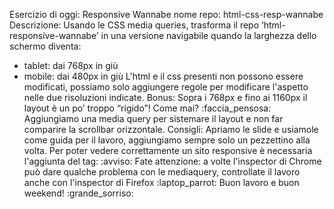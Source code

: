 Esercizio di oggi: Responsive Wannabe
nome repo: html-css-resp-wannabe
Descrizione: Usando le CSS media queries, trasforma il repo ‘html-responsive-wannabe’ in una versione navigabile quando la larghezza dello schermo diventa:

- tablet: dai 768px in giù
- mobile: dai 480px in giù
 L'html e il css presenti non possono essere modificati, possiamo solo aggiungere regole per modificare l'aspetto nelle due risoluzioni indicate.
Bonus: Sopra i 768px e fino ai 1160px il layout è un po’ troppo “rigido”! Come mai? :faccia_pensosa: Aggiungiamo una media query per sistemare il layout e non far comparire la scrollbar orizzontale.
Consigli: Apriamo le slide e usiamole come guida per il lavoro, aggiungiamo sempre solo un pezzettino alla volta. Per poter vedere correttamente un sito responsive è necessaria l'aggiunta del tag: <meta name="viewport" content="width=device-width, initial-scale=1.0">
:avviso: Fate attenzione: a volte l'inspector di Chrome può dare qualche problema con le mediaquery, controllate il lavoro anche con l'inspector di Firefox :laptop_parrot:
Buon lavoro e buon weekend! :grande_sorriso:
